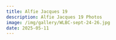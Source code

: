 ```yaml
---
title: Alfie Jacques 19
description: Alfie Jacques 19 Photos
image: /img/gallery/WLBC-sept-24-26.jpg
date: 2025-05-11
---
```


